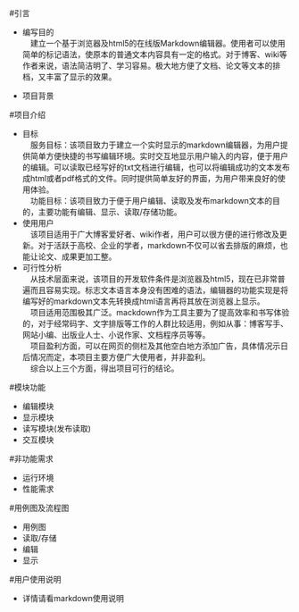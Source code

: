 #引言
* 编写目的  
&emsp;建立一个基于浏览器及html5的在线版Markdown编辑器。使用者可以使用简单的标记语法，使原本的普通文本内容具有一定的格式。对于博客、wiki等作者来说，语法简洁明了、学习容易。极大地方便了文档、论文等文本的排档，又丰富了显示的效果。

* 项目背景

#项目介绍
* 目标  
   &emsp;服务目标：该项目致力于建立一个实时显示的markdown编辑器，为用户提供简单方便快捷的书写编辑环境。实时交互地显示用户输入的内容，便于用户的编辑。可以读取已经写好的txt文档进行编辑，也可以将编辑成功的文本发布成html或者pdf格式的文件。同时提供简单友好的界面，为用户带来良好的使用体验。  
   &emsp;功能目标：该项目致力于便于用户编辑、读取及发布markdown文本的目的，主要功能有编辑、显示、读取/存储功能。  
* 使用用户  
   &emsp;该项目适用于广大博客爱好者、wiki作者，用户可以很方便的进行修改及更新。对于活跃于高校、企业的学者，markdown不仅可以省去排版的麻烦，也能让论文、成果更加工整。
* 可行性分析  
   &emsp;从技术层面来说，该项目的开发软件条件是浏览器及html5，现在已非常普遍而且容易实现。标志文本语言本身没有困难的语法，编辑器的功能实现是将编写好的markdown文本先转换成html语言再将其放在浏览器上显示。  
	&emsp;项目适用范围极其广泛。mackdown作为工具主要为了提高效率和书写体验的，对于经常码字、文字排版等工作的人群比较适用，例如从事：博客写手、网站小编、出版业人士、小说作家、文档程序员等等。  
	&emsp;项目盈利方面，可以在网页的侧栏及其他空白地方添加广告，具体情况示日后情况而定，本项目主要方便广大使用者，并非盈利。  
	&emsp;综合以上三个方面，得出项目可行的结论。  


#模块功能
* 编辑模块
* 显示模块
* 读写模块(发布读取)
* 交互模块

#非功能需求
* 运行环境
* 性能需求

#用例图及流程图
* 用例图
* 读取/存储
* 编辑
* 显示

#用户使用说明
* 详情请看markdown使用说明
